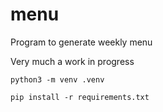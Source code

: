# menu
Program to generate weekly menu

Very much a work in progress


`python3 -m venv .venv`

`pip install -r requirements.txt`


